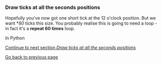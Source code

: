 ### Draw ticks at all the seconds positions

Hopefully you've now got one short tick at the 12 o'clock position. But we want **60* ticks this size. You probably realise this is going to need a loop - in fact it's a **repeat 60 times** loop.

In Python 




[Continue to next section *Draw ticks at all the seconds positions*](README5.md)

[Go back to previous page](README2.md)